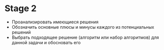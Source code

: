 # Stage 2

- Проанализировать имеющиеся решения
- Обозначить основные плюсы и минусы каждого из потенциальных решений
- Выбрать подходящее решение (алгоритм или набор алгоритмов) для данной задачи и обосновать его